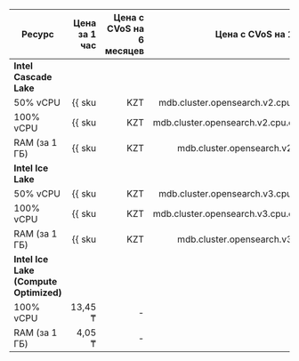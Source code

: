 
| Ресурс        | Цена за 1 час                                           | Цена с CVoS на 6 месяцев                                                             | Цена с CVoS на 1 год                                                                 |
|---------------|--------------------------------------------------------:|-------------------------------------------------------------------------------------:|-------------------------------------------------------------------------------------:|
| **Intel Cascade Lake**                                                                                                                                                                                                                                |
| 50% vCPU      | {{ sku|KZT|mdb.cluster.opensearch.v2.cpu.c50|string }}  | —                                                                                    | —                                                                                    |
| 100% vCPU     | {{ sku|KZT|mdb.cluster.opensearch.v2.cpu.c100|string }} | —                                                                                    | —                                                                                    |
| RAM (за 1 ГБ) | {{ sku|KZT|mdb.cluster.opensearch.v2.ram|string }}      | —                                                                                    | —                                                                                    |
| **Intel Ice Lake**                                                                                                                                                                                                                                    |
| 50% vCPU      | {{ sku|KZT|mdb.cluster.opensearch.v3.cpu.c50|string }}  | —                                                                                    | —                                                                                    |
| 100% vCPU     | {{ sku|KZT|mdb.cluster.opensearch.v3.cpu.c100|string }} | {{ sku|KZT|v1.commitment.selfcheckout.m6.mdb.opensearch.cpu.c100.v3|string }} (-15%) | {{ sku|KZT|v1.commitment.selfcheckout.y1.mdb.opensearch.cpu.c100.v3|string }} (-22%) |
| RAM (за 1 ГБ) | {{ sku|KZT|mdb.cluster.opensearch.v3.ram|string }}      | {{ sku|KZT|v1.commitment.selfcheckout.m6.mdb.opensearch.ram.v3|string }} (-15%)      | {{ sku|KZT|v1.commitment.selfcheckout.y1.mdb.opensearch.ram.v3|string }} (-22%)      |
| **Intel Ice Lake (Compute Optimized)** |
| 100% vCPU | 13,45 ₸ | - | - |
| RAM (за 1 ГБ) | 4,05 ₸ | - | - |


